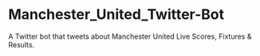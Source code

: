 # Manchester_United_Twitter-Bot
A Twitter bot that tweets about Manchester United Live Scores, Fixtures &amp; Results.
